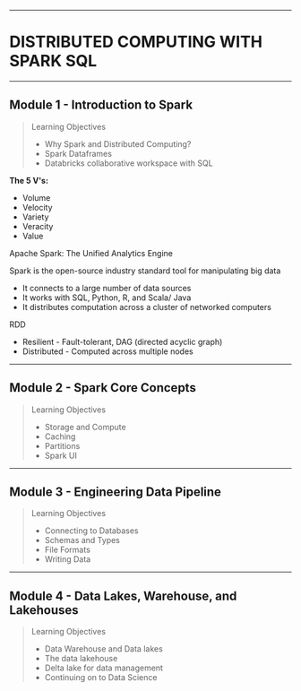 -----------
# DISTRIBUTED COMPUTING WITH SPARK SQL
-----------
## Module 1 - Introduction to Spark
> Learning Objectives
> * Why Spark and Distributed Computing?
> * Spark Dataframes
> * Databricks collaborative workspace with SQL

__The 5 V's:__
* Volume
* Velocity
* Variety
* Veracity
* Value

Apache Spark: The Unified Analytics Engine

Spark is the open-source industry standard tool for manipulating big data 
* It connects to a large number of data sources
* It works with SQL, Python, R, and Scala/ Java
* It distributes computation across a cluster of networked computers

RDD
* Resilient - Fault-tolerant, DAG (directed acyclic graph)
* Distributed - Computed across multiple nodes

-----------
## Module 2 - Spark Core Concepts
> Learning Objectives
> * Storage and Compute
> * Caching
> * Partitions
> * Spark UI

 
-----------
## Module 3 - Engineering Data Pipeline
> Learning Objectives
> * Connecting to Databases
> * Schemas and Types
> * File Formats
> * Writing Data

-----------
## Module 4 - Data Lakes, Warehouse, and Lakehouses
> Learning Objectives
> * Data Warehouse and Data lakes
> * The data lakehouse
> * Delta lake for data management
> * Continuing on to Data Science
